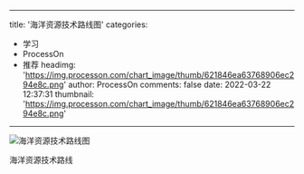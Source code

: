 
---
title: '海洋资源技术路线图'
categories: 
 - 学习
 - ProcessOn
 - 推荐
headimg: 'https://img.processon.com/chart_image/thumb/621846ea63768906ec294e8c.png'
author: ProcessOn
comments: false
date: 2022-03-22 12:37:31
thumbnail: 'https://img.processon.com/chart_image/thumb/621846ea63768906ec294e8c.png'
---

<div>   
<img class="thumb" alt="海洋资源技术路线图" src="https://img.processon.com/chart_image/thumb/621846ea63768906ec294e8c.png" referrerpolicy="no-referrer">
<p>海洋资源技术路线</p>  
</div>
            